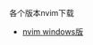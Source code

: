 各个版本nvim下载
- [nvim windows版](https://github.com/heal2017/nvim/releases/download/v1.0.0/nvim-win64.msi)
